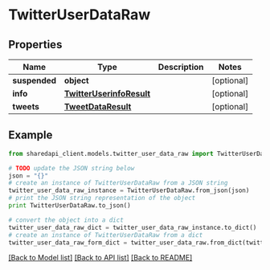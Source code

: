 # TwitterUserDataRaw


## Properties
Name | Type | Description | Notes
------------ | ------------- | ------------- | -------------
**suspended** | **object** |  | [optional] 
**info** | [**TwitterUserinfoResult**](TwitterUserinfoResult.md) |  | [optional] 
**tweets** | [**TweetDataResult**](TweetDataResult.md) |  | [optional] 

## Example

```python
from sharedapi_client.models.twitter_user_data_raw import TwitterUserDataRaw

# TODO update the JSON string below
json = "{}"
# create an instance of TwitterUserDataRaw from a JSON string
twitter_user_data_raw_instance = TwitterUserDataRaw.from_json(json)
# print the JSON string representation of the object
print TwitterUserDataRaw.to_json()

# convert the object into a dict
twitter_user_data_raw_dict = twitter_user_data_raw_instance.to_dict()
# create an instance of TwitterUserDataRaw from a dict
twitter_user_data_raw_form_dict = twitter_user_data_raw.from_dict(twitter_user_data_raw_dict)
```
[[Back to Model list]](../README.md#documentation-for-models) [[Back to API list]](../README.md#documentation-for-api-endpoints) [[Back to README]](../README.md)


